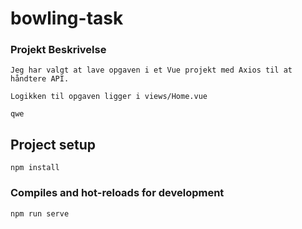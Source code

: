 # bowling-task


### Projekt Beskrivelse

```
Jeg har valgt at lave opgaven i et Vue projekt med Axios til at håndtere API.

Logikken til opgaven ligger i views/Home.vue

qwe

```
## Project setup
```
npm install
```

### Compiles and hot-reloads for development
```
npm run serve
```



